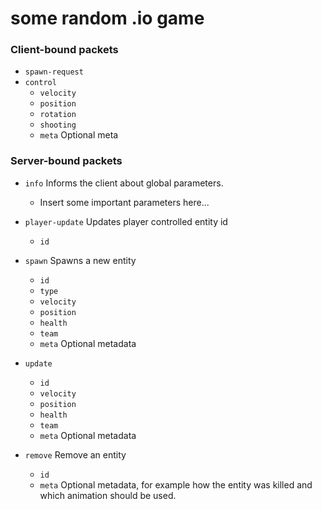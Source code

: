 # some random .io game

### Client-bound packets

- `spawn-request`
- `control`
    - `velocity`
    - `position`
    - `rotation`
    - `shooting`
    - `meta` Optional meta

### Server-bound packets

- `info` Informs the client about global parameters.
    - Insert some important parameters here...

- `player-update` Updates player controlled entity id
    - `id`
- `spawn` Spawns a new entity
    - `id`
    - `type`
    - `velocity`
    - `position`
    - `health`
    - `team`
    - `meta` Optional metadata
- `update`
    - `id`
    - `velocity`
    - `position`
    - `health`
    - `team`
    - `meta` Optional metadata
- `remove` Remove an entity
    - `id`
    - `meta` Optional metadata, for example how the entity was killed and which animation should be used.